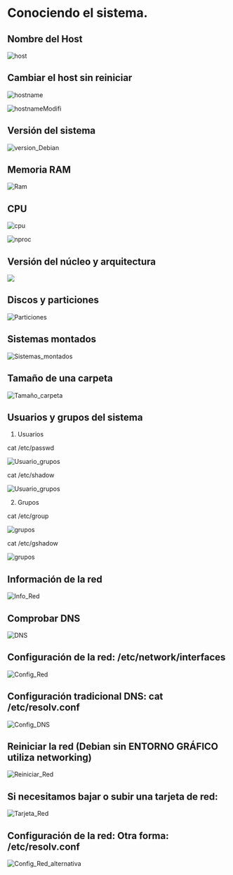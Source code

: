 # Conociendo el sistema.

## Nombre del Host
![host](img/hostname.jpg)

## Cambiar el host sin reiniciar
![hostname](img/cambio_host.jpg)

![hostnameModifi](img/Monster_Server.jpg)

## Versión del sistema
![version_Debian](img/version_Debian.jpg)

## Memoria RAM
![Ram](img/RAM.jpg)

## CPU
![cpu](img/cpu.jpg)

![nproc](img/cpu_n.jpg)

## Versión del núcleo y arquitectura
![](img/arquitectura.jpg)

## Discos y particiones
![Particiones](img/particion_disco.jpg)

## Sistemas montados
![Sistemas_montados](img/sistemas_montados.jpg)

## Tamaño de una carpeta
![Tamaño_carpeta](img/tamaño_carpeta.jpg)

## Usuarios y grupos del sistema
1. Usuarios

cat /etc/passwd 

![Usuario_grupos](img/usuarios1.jpg)

cat /etc/shadow

![Usuario_grupos](img/usuarios2.jpg)

2. Grupos

cat /etc/group 

![grupos](img/grupo1.jpg)

cat /etc/gshadow

![grupos](img/grupo2.jpg)

## Información de la red
![Info_Red](img/info_Red.jpg)

## Comprobar DNS
![DNS](img/comprobar_Dns.jpg)

## Configuración de la red: /etc/network/interfaces
![Config_Red](img/)

## Configuración tradicional DNS: cat /etc/resolv.conf
![Config_DNS](img/)

## Reiniciar la red (Debian sin ENTORNO GRÁFICO utiliza networking)
![Reiniciar_Red](img/)

## Si necesitamos bajar o subir una tarjeta de red:
![Tarjeta_Red](img/)

## Configuración de la red: Otra forma: /etc/resolv.conf
![Config_Red_alternativa](img/)
